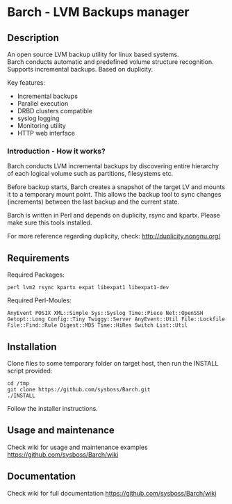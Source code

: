 Barch - LVM Backups manager
===========================

## Description ##
An open source LVM backup utility for linux based systems.  
Barch conducts automatic and predefined volume structure recognition. Supports incremental backups. Based on duplicity.

Key features:
 * Incremental backups
 * Parallel execution
 * DRBD clusters compatible
 * syslog logging
 * Monitoring utility
 * HTTP web interface

### Introduction - How it works? ###
Barch conducts LVM incremental backups by discovering entire hierarchy of each logical volume such as partitions, filesystems etc.  

Before backup starts, Barch creates a snapshot of the target LV and mounts it to a temporary mount point. This allows the backup tool to sync changes (increments) between the last backup and the current state.  

Barch is written in Perl and depends on duplicity, rsync and kpartx. Please make sure this tools installed.

For more reference regarding duplicity, check: http://duplicity.nongnu.org/

## Requirements ##
Required Packages:   
```
perl lvm2 rsync kpartx expat libexpat1 libexpat1-dev
```

Required Perl-Moules:
```
AnyEvent POSIX XML::Simple Sys::Syslog Time::Piece Net::OpenSSH Getopt::Long Config::Tiny Twiggy::Server AnyEvent::Util File::Lockfile File::Find::Rule Digest::MD5 Time::HiRes Switch List::Util
```

## Installation ##
Clone files to some temporary folder on target host, then run the INSTALL script provided:  
```
cd /tmp
git clone https://github.com/sysboss/Barch.git
./INSTALL
```

Follow the installer instructions.  

## Usage and maintenance ##
Check wiki for usage and maintenance examples https://github.com/sysboss/Barch/wiki

## Documentation ##
Check wiki for full documentation https://github.com/sysboss/Barch/wiki
